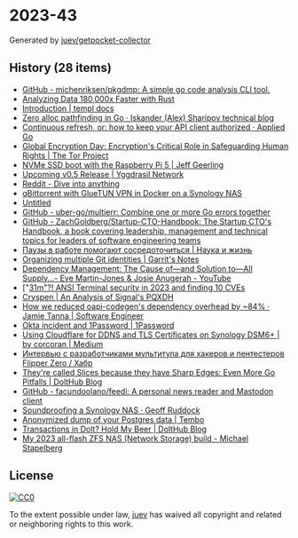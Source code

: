 # 2023-43

Generated by [juev/getpocket-collector](https://github.com/juev/getpocket-collector)

## History (28 items)

- [GitHub - michenriksen/pkgdmp: A simple go code analysis CLI tool.](https://github.com/michenriksen/pkgdmp)
- [Analyzing Data 180,000x Faster with Rust](https://willcrichton.net/notes/k-corrset/)
- [Introduction | templ docs](https://templ.guide)
- [Zero alloc pathfinding in Go · Iskander (Alex) Sharipov technical blog](http://quasilyte.dev/blog/post/pathfinding/)
- [Continuous refresh, or: how to keep your API client authorized · Applied Go](https://appliedgo.net/refresh/)
- [Global Encryption Day: Encryption's Critical Role in Safeguarding Human Rights | The Tor Project](https://blog.torproject.org/global-encryption-day-2023/)
- [NVMe SSD boot with the Raspberry Pi 5 | Jeff Geerling](https://www.jeffgeerling.com/blog/2023/nvme-ssd-boot-raspberry-pi-5)
- [Upcoming v0.5 Release | Yggdrasil Network](https://yggdrasil-network.github.io/2023/10/22/upcoming-v05-release.html)
- [Reddit - Dive into anything](https://www.reddit.com/r/synology/comments/zqedyv/torrenting_and_vpn_on_synology_nas_instead_of/)
- [qBittorrent with GlueTUN VPN in Docker on a Synology NAS](https://drfrankenstein.co.uk/2022/09/26/qbittorrent-with-gluetun-vpn-in-docker-on-a-synology-nas/)
- [Untitled](https://blackvoid.club/wireguard-spk-for-your-synology-nas)
- [GitHub - uber-go/multierr: Combine one or more Go errors together](https://github.com/uber-go/multierr)
- [GitHub - ZachGoldberg/Startup-CTO-Handbook: The Startup CTO's Handbook, a book covering leadership, management and technical topics for leaders of software engineering teams](https://github.com/ZachGoldberg/Startup-CTO-Handbook)
- [Паузы в работе помогают сосредоточиться | Наука и жизнь](https://nkj.ru/news/48368/)
- [Organizing multiple Git identities | Garrit's Notes](https://garrit.xyz/posts/2023-10-13-organizing-multiple-git-identities)
- [Dependency Management: The Cause of—and Solution to—All Supply...- Eve Martin-Jones & Josie Anugerah - YouTube](https://www.youtube.com/watch?v=liPFU9R7g4k)
- ["[31m"?! ANSI Terminal security in 2023 and finding 10 CVEs](https://dgl.cx/2023/09/ansi-terminal-security)
- [Cryspen | An Analysis of Signal's PQXDH](https://cryspen.com/post/pqxdh/)
- [How we reduced oapi-codegen's dependency overhead by ~84% · Jamie Tanna | Software Engineer](https://www.jvt.me/posts/2023/10/23/oapi-codegen-v2-decrease/)
- [Okta incident and 1Password | 1Password](https://blog.1password.com/okta-incident/)
- [Using Cloudflare for DDNS and TLS Certificates on Synology DSM6+ | by corcoran | Medium](https://corcoran.medium.com/using-cloudflare-for-ddns-and-tls-certificates-on-synology-dsm6-1549e55d557f)
- [Интервью с разработчиками мультитула для хакеров и пентестеров Flipper Zero / Хабр](https://habr.com/ru/companies/pvs-studio/articles/769634/)
- [They're called Slices because they have Sharp Edges: Even More Go Pitfalls | DoltHub Blog](https://www.dolthub.com/blog/2023-10-20-golang-pitfalls-3/)
- [GitHub - facundoolano/feedi: A personal news reader and Mastodon client](https://github.com/facundoolano/feedi)
- [Soundproofing a Synology NAS · Geoff Ruddock](https://geoffruddock.com/soundproof-synology/)
- [Anonymized dump of your Postgres data | Tembo](https://tembo.io/blog/anon-dump/)
- [Transactions in Dolt? Hold My Beer | DoltHub Blog](https://www.dolthub.com/blog/2023-10-23-hold-my-beer/)
- [My 2023 all-flash ZFS NAS (Network Storage) build - Michael Stapelberg](https://michael.stapelberg.ch/posts/2023-10-25-my-all-flash-zfs-network-storage-build/)

## License

[![CC0](https://mirrors.creativecommons.org/presskit/buttons/88x31/svg/cc-zero.svg)](https://creativecommons.org/publicdomain/zero/1.0/)

To the extent possible under law, [juev](https://github.com/juev) has waived all copyright and related or neighboring rights to this work.
